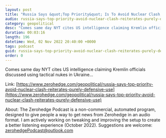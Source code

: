 ```yaml
---
layout: post
title: "Russia Says &quot;Top Priority&quot; Is To Avoid Nuclear Clash, Reiterates Purely Defensive Use"
audio: russia-says-top-priority-avoid-nuclear-clash-reiterates-purely-defensive-use-0
category: geopolitical
desc: "Comes same day NYT cites US intelligence claiming Kremlin officials discussed using tactical nukes in Ukraine..."
duration: 00:03:16
length: 196
datetime: Wed, 02 Nov 2022 20:40:00 +0000
tags: podcast
guid: russia-says-top-priority-avoid-nuclear-clash-reiterates-purely-defensive-use-0
order: 0
---
```

Comes same day NYT cites US intelligence claiming Kremlin officials discussed using tactical nukes in Ukraine...

Link: [https://www.zerohedge.com/geopolitical/russia-says-top-priority-avoid-nuclear-clash-reiterates-purely-defensive-use](https://www.zerohedge.com/geopolitical/russia-says-top-priority-avoid-nuclear-clash-reiterates-purely-defensive-use)

About: The Zerohedge Podcast is a non-commercial, automated program, designed to give people a way to get news from Zerohedge in an audio format.  I am actively working on tweaking and improving the setup to create a better listening experience (October 2022).  Suggestions are welcome: [zerohedgePodcast@outlook.com](mailto:zerohedgePodcast@outlook.com)